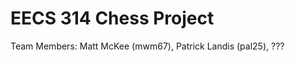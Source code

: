 EECS 314 Chess Project 
==============
Team Members: Matt McKee (mwm67), Patrick Landis (pal25), ???

